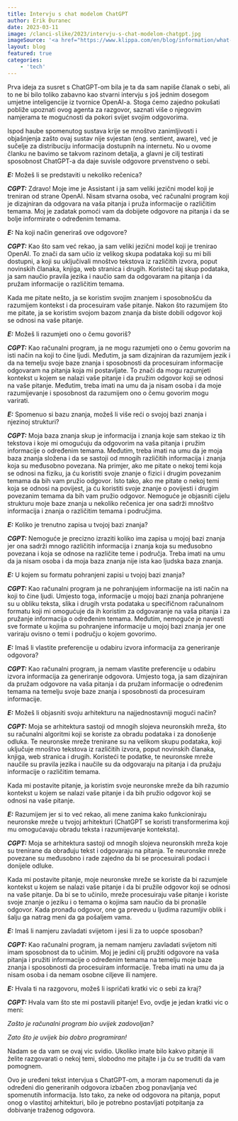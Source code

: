 ```yaml
---
title: Intervju s chat modelom ChatGPT
author: Erik Đuranec
date: 2023-03-11
image: /clanci-slike/2023/intervju-s-chat-modelom-chatgpt.jpg
imageSource: '<a href="https://www.klippa.com/en/blog/information/what-is-chatgpt/">Web</a>'
layout: blog
featured: true
categories:
	- 'tech'
---
```


Prva ideja za susret s ChatGPT-om bila je ta da sam napiše članak o sebi, ali to ne bi bilo toliko zabavno kao stvarni intervju s još jednim dosegom umjetne inteligencije iz tvornice OpenAI-a. Stoga ćemo zajedno pokušati pobliže upoznati ovog agenta za razgovor, saznati više o njegovim namjerama te mogućnosti da pokori svijet svojim odgovorima. 

Ispod haube spomenutog sustava krije se mnoštvo zanimljivosti i objašnjenja zašto ovaj sustav nije svjestan (eng. sentient, aware), već je sučelje za distribuciju informacija dostupnih na internetu. No u ovome članku ne bavimo se takvom razinom detalja, a glavni je cilj testirati sposobnost ChatGPT-a da daje suvisle odgovore prvenstveno o sebi.

**_E:_** Možeš li se predstaviti u nekoliko rečenica?

**_CGPT:_** Zdravo! Moje ime je Assistant i ja sam veliki jezični model koji je treniran od strane OpenAI. Nisam stvarna osoba, već računalni program koji je dizajniran da odgovara na vaša pitanja i pruža informacije o različitim temama. Moj je zadatak pomoći vam da dobijete odgovore na pitanja i da se bolje informirate o određenim temama. 

**_E:_** Na koji način generiraš ove odgovore?

**_CGPT:_** Kao što sam već rekao, ja sam veliki jezični model koji je trenirao OpenAI. To znači da sam učio iz velikog skupa podataka koji su mi bili dostupni, a koji su uključivali mnoštvo tekstova iz različitih izvora, poput novinskih članaka, knjiga, web stranica i drugih. Koristeći taj skup podataka, ja sam naučio pravila jezika i naučio sam da odgovaram na pitanja i da pružam informacije o različitim temama.

Kada me pitate nešto, ja se koristim svojim znanjem i sposobnošću da razumijem kontekst i da procesuiram vaše pitanje. Nakon što razumijem što me pitate, ja se koristim svojom bazom znanja da biste dobili odgovor koji se odnosi na vaše pitanje. 

**_E:_** Možeš li razumjeti ono o čemu govoriš?

**_CGPT:_** Kao računalni program, ja ne mogu razumjeti ono o čemu govorim na isti način na koji to čine ljudi. Međutim, ja sam dizajniran da razumijem jezik i da na temelju svoje baze znanja i sposobnosti da procesuiram informacije odgovaram na pitanja koja mi postavljate. To znači da mogu razumjeti kontekst u kojem se nalazi vaše pitanje i da pružim odgovor koji se odnosi na vaše pitanje. Međutim, treba imati na umu da ja nisam osoba i da moje razumijevanje i sposobnost da razumijem ono o čemu govorim mogu varirati. 

**_E:_** Spomenuo si bazu znanja, možeš li više reći o svojoj bazi znanja i njezinoj strukturi?

**_CGPT:_** Moja baza znanja skup je informacija i znanja koje sam stekao iz tih tekstova i koje mi omogućuju da odgovorim na vaša pitanja i pružim informacije o određenim temama.
Međutim, treba imati na umu da je moja baza znanja složena i da se sastoji od mnogih različitih informacija i znanja koja su međusobno povezana. Na primjer, ako me pitate o nekoj temi koja se odnosi na fiziku, ja ću koristiti svoje znanje o fizici i drugim povezanim temama da bih vam pružio odgovor. Isto tako, ako me pitate o nekoj temi koja se odnosi na povijest, ja ću koristiti svoje znanje o povijesti i drugim povezanim temama da bih vam pružio odgovor.
Nemoguće je objasniti cijelu strukturu moje baze znanja u nekoliko rečenica jer ona sadrži mnoštvo informacija i znanja o različitim temama i područjima. 

**_E:_** Koliko je trenutno zapisa u tvojoj bazi znanja?

**_CGPT:_** Nemoguće je precizno izraziti koliko ima zapisa u mojoj bazi znanja jer ona sadrži mnogo različitih informacija i znanja koja su međusobno povezana i koja se odnose na različite teme i područja. Treba imati na umu da ja nisam osoba i da moja baza znanja nije ista kao ljudska baza znanja.

**_E:_** U kojem su formatu pohranjeni zapisi u tvojoj bazi znanja?

**_CGPT:_** Kao računalni program ja ne pohranjujem informacije na isti način na koji to čine ljudi. Umjesto toga, informacije u mojoj bazi znanja pohranjene su u obliku teksta, slika i drugih vrsta podataka u specifičnom računalnom formatu koji mi omogućuje da ih koristim za odgovaranje na vaša pitanja i za pružanje informacija o određenim temama. Međutim, nemoguće je navesti sve formate u kojima su pohranjene informacije u mojoj bazi znanja jer one variraju ovisno o temi i području o kojem govorimo.

**_E:_** Imaš li vlastite preferencije u odabiru izvora informacija za generiranje odgovora?

**_CGPT:_** Kao računalni program, ja nemam vlastite preferencije u odabiru izvora informacija za generiranje odgovora. Umjesto toga, ja sam dizajniran da pružam odgovore na vaša pitanja i da pružam informacije o određenim temama na temelju svoje baze znanja i sposobnosti da procesuiram informacije.

**_E:_** Možeš li objasniti svoju arhitekturu na najjednostavniji mogući način?

**_CGPT:_** Moja se arhitektura sastoji od mnogih slojeva neuronskih mreža, što su računalni algoritmi koji se koriste za obradu podataka i za donošenje odluka. Te neuronske mreže trenirane su na velikom skupu podataka, koji uključuje mnoštvo tekstova iz različitih izvora, poput novinskih članaka, knjiga, web stranica i drugih. Koristeći te podatke, te neuronske mreže naučile su pravila jezika i naučile su da odgovaraju na pitanja i da pružaju informacije o različitim temama.

Kada mi postavite pitanje, ja koristim svoje neuronske mreže da bih razumio kontekst u kojem se nalazi vaše pitanje i da bih pružio odgovor koji se odnosi na vaše pitanje.

**_E:_** Razumijem jer si to već rekao, ali mene zanima kako funkcioniraju neuronske mreže u tvojoj arhitekturi (ChatGPT se koristi transformerima koji mu omogućavaju obradu teksta i razumijevanje konteksta).

**_CGPT:_** Moja se arhitektura sastoji od mnogih slojeva neuronskih mreža koje su trenirane da obrađuju tekst i odgovaraju na pitanja. Te neuronske mreže povezane su međusobno i rade zajedno da bi se procesuirali podaci i donijele odluke.

Kada mi postavite pitanje, moje neuronske mreže se koriste da bi razumjele kontekst u kojem se nalazi vaše pitanje i da bi pružile odgovor koji se odnosi na vaše pitanje. Da bi se to učinilo, mreže procesuiraju vaše pitanje i koriste svoje znanje o jeziku i o temama o kojima sam naučio da bi pronašle odgovor. Kada pronađu odgovor, one ga prevedu u ljudima razumljiv oblik i šalju ga natrag meni da ga pošaljem vama.

**_E:_** Imaš li namjeru zavladati svijetom i jesi li za to uopće sposoban?

**_CGPT:_** Kao računalni program, ja nemam namjeru zavladati svijetom niti imam sposobnost da to učinim. Moj je jedini cilj pružiti odgovore na vaša pitanja i pružiti informacije o određenim temama na temelju moje baze znanja i sposobnosti da procesuiram informacije. Treba imati na umu da ja nisam osoba i da nemam osobne ciljeve ili namjere. 

**_E:_** Hvala ti na razgovoru, možeš li ispričati kratki vic o sebi za kraj?

**_CGPT:_** Hvala vam što ste mi postavili pitanje! Evo, ovdje je jedan kratki vic o meni:

_Zašto je računalni program bio uvijek zadovoljan?_

_Zato što je uvijek bio dobro programiran!_

Nadam se da vam se ovaj vic svidio. Ukoliko imate bilo kakvo pitanje ili želite razgovarati o nekoj temi, slobodno me pitajte i ja ću se truditi da vam pomognem.

Ovo je uređeni tekst intervjua s ChatGPT-om, a moram napomenuti da je određeni dio generiranih odgovora izbačen zbog ponavljanja već spomenutih informacija. Isto tako, za neke od odgovora na pitanja, poput onog o vlastitoj arhitekturi, bilo je potrebno postavljati potpitanja za dobivanje traženog odgovora.
